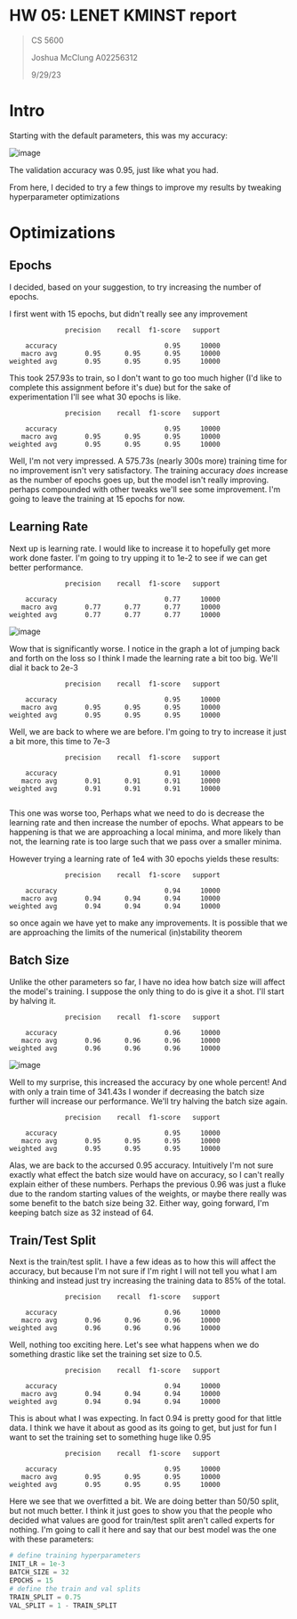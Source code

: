 # HW 05: LENET KMINST report
> CS 5600
>
> Joshua McClung
> A02256312
>
> 9/29/23

# Intro

Starting with the default parameters, this was my accuracy:

![image](output/kminst_plot.png "original accuracy plot")

The validation accuracy was 0.95, just like what you had.

From here, I decided to try a few things to improve my results by tweaking hyperparameter optimizations

# Optimizations

## Epochs

I decided, based on your suggestion, to try increasing the number of epochs.

I first went with 15 epochs, but didn't really see any improvement

```
              precision    recall  f1-score   support

    accuracy                           0.95     10000
   macro avg       0.95      0.95      0.95     10000
weighted avg       0.95      0.95      0.95     10000
```
This took 257.93s to train, so I don't want to go too much higher (I'd like to complete this assignment before it's due) but for the sake of experimentation I'll see what 30 epochs is like.

```
              precision    recall  f1-score   support

    accuracy                           0.95     10000
   macro avg       0.95      0.95      0.95     10000
weighted avg       0.95      0.95      0.95     10000
```

Well, I'm not very impressed. A 575.73s (nearly 300s more) training time for no improvement isn't very satisfactory. The training accuracy *does* increase as the number of epochs goes up, but the model isn't really improving. perhaps compounded with other tweaks we'll see some improvement. I'm going to leave the training at 15 epochs for now.

## Learning Rate

Next up is learning rate. I would like to increase it to hopefully get more work done faster. I'm going to try upping it to 1e-2 to see if we can get better performance.

```
              precision    recall  f1-score   support

    accuracy                           0.77     10000
   macro avg       0.77      0.77      0.77     10000
weighted avg       0.77      0.77      0.77     10000
```
![image](output/1e2_plot.png)

Wow that is significantly worse. I notice in the graph a lot of jumping back and forth on the loss so I think I made the learning rate a bit too big. We'll dial it back to 2e-3

```
              precision    recall  f1-score   support

    accuracy                           0.95     10000
   macro avg       0.95      0.95      0.95     10000
weighted avg       0.95      0.95      0.95     10000
```
Well, we are back to where we are before. I'm going to try to increase it just a bit more, this time to 7e-3

```
              precision    recall  f1-score   support

    accuracy                           0.91     10000
   macro avg       0.91      0.91      0.91     10000
weighted avg       0.91      0.91      0.91     10000
                                                      
```
This one was worse too, Perhaps what we need to do is decrease the learning rate and then increase the number of epochs. What appears to be happening is that we are approaching a local minima, and more likely than not, the learning rate is too large such that we pass over a smaller minima. 

However trying a learning rate of 1e4 with 30 epochs yields these results:
```
              precision    recall  f1-score   support

    accuracy                           0.94     10000
   macro avg       0.94      0.94      0.94     10000
weighted avg       0.94      0.94      0.94     10000
```

so once again we have yet to make any improvements. It is possible that we are approaching the limits of the numerical (in)stability theorem

## Batch Size

Unlike the other parameters so far, I have no idea how batch size will affect the model's training. I suppose the only thing to do is give it a shot. I'll start by halving it.

```
              precision    recall  f1-score   support

    accuracy                           0.96     10000
   macro avg       0.96      0.96      0.96     10000
weighted avg       0.96      0.96      0.96     10000
```
![image](output/batch32_plot.png)

Well to my surprise, this increased the accuracy by one whole percent!
And with only a train time of 341.43s
I wonder if decreasing the batch size further will increase our performance. We'll try halving the batch size again.

```
              precision    recall  f1-score   support

    accuracy                           0.95     10000
   macro avg       0.95      0.95      0.95     10000
weighted avg       0.95      0.95      0.95     10000
```
Alas, we are back to the accursed 0.95 accuracy. Intuitively I'm not sure exactly what effect the batch size would have on accuracy, so I can't really explain either of these numbers. Perhaps the previous 0.96 was just a fluke due to the random starting values of the weights, or maybe there really was some benefit to the batch size being 32. Either way, going forward, I'm keeping batch size as 32 instead of 64.
## Train/Test Split

Next is the train/test split. I have a few ideas as to how this will affect the accuracy, but because I'm not sure if I'm right I will not tell you what I am thinking and instead just try increasing the training data to 85% of the total.

```
              precision    recall  f1-score   support

    accuracy                           0.96     10000
   macro avg       0.96      0.96      0.96     10000
weighted avg       0.96      0.96      0.96     10000
```
Well, nothing too exciting here. Let's see what happens when we do something drastic like set the training set size to 0.5.

```
              precision    recall  f1-score   support

    accuracy                           0.94     10000
   macro avg       0.94      0.94      0.94     10000
weighted avg       0.94      0.94      0.94     10000
```
This is about what I was expecting. In fact 0.94 is pretty good for that little data. I think we have it about as good as its going to get, but just for fun I want to set the training set to something huge like 0.95
```
              precision    recall  f1-score   support

    accuracy                           0.95     10000
   macro avg       0.95      0.95      0.95     10000
weighted avg       0.95      0.95      0.95     10000
```
Here we see that we overfitted a bit. We are doing better than 50/50 split, but not much better. I think it just goes to show you that the people who decided what values are good for train/test split aren't called experts for nothing. I'm going to call it here and say that our best model was the one with these parameters:
```python
# define training hyperparameters
INIT_LR = 1e-3
BATCH_SIZE = 32
EPOCHS = 15
# define the train and val splits
TRAIN_SPLIT = 0.75
VAL_SPLIT = 1 - TRAIN_SPLIT
```